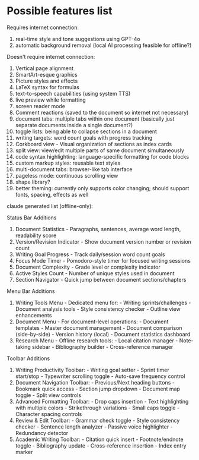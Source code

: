 # Possible features list

Requires internet connection:

1. real-time style and tone suggestions using GPT-4o
2. automatic background removal (local AI processing feasible for offline?)

Doesn't require internet connection:

1. Vertical page alignment
2. SmartArt-esque graphics
3. Picture styles and effects
4. LaTeX syntax for formulas
5. text-to-speech capabilities (using system TTS)
6. live preview while formatting
7. screen reader mode
8. Comment reactions (saved to the document so internet not necessary)
11. document tabs: multiple tabs within one document (basically just separate documents inside a single document?)
12. toggle lists: being able to collapse sections in a document
14. writing targets: word count goals with progress tracking
15. Corkboard view - Visual organization of sections as index cards
16. split view: view/edit multiple parts of same document simultaneously
17. code syntax highlighting: language-specific formatting for code blocks
18. custom markup styles: reusable text styles
19. multi-document tabs: browser-like tab interface
20. pageless mode: continuous scrolling view
21. shape library?
22. better theming: currently only supports color changing; should support fonts, spacing, effects as well


claude generated list (offline-only):  

Status Bar Additions

  1. Document Statistics - Paragraphs, sentences, average word length, readability score
  2. Version/Revision Indicator - Show document version number or revision count
  3. Writing Goal Progress - Track daily/session word count goals
  4. Focus Mode Timer - Pomodoro-style timer for focused writing sessions
  5. Document Complexity - Grade level or complexity indicator
  6. Active Styles Count - Number of unique styles used in document
  7. Section Navigator - Quick jump between document sections/chapters

  Menu Bar Additions

  1. Writing Tools Menu - Dedicated menu for:
    - Writing sprints/challenges
    - Document analysis tools
    - Style consistency checker
    - Outline view enhancements
  2. Document Menu - For document-level operations:
    - Document templates
    - Master document management
    - Document comparison (side-by-side)
    - Version history (local)
    - Document statistics dashboard
  3. Research Menu - Offline research tools:
    - Local citation manager
    - Note-taking sidebar
    - Bibliography builder
    - Cross-reference manager

  Toolbar Additions

  1. Writing Productivity Toolbar:
    - Writing goal setter
    - Sprint timer start/stop
    - Typewriter scrolling toggle
    - Auto-save frequency control
  2. Document Navigation Toolbar:
    - Previous/Next heading buttons
    - Bookmark quick access
    - Section jump dropdown
    - Document map toggle
    - Split view controls
  3. Advanced Formatting Toolbar:
    - Drop caps insertion
    - Text highlighting with multiple colors
    - Strikethrough variations
    - Small caps toggle
    - Character spacing controls
  4. Review & Edit Toolbar:
    - Grammar check toggle
    - Style consistency checker
    - Sentence length analyzer
    - Passive voice highlighter
    - Redundancy detector
  5. Academic Writing Toolbar:
    - Citation quick insert
    - Footnote/endnote toggle
    - Bibliography update
    - Cross-reference insertion
    - Index entry marker